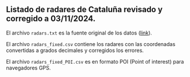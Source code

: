 ## Listado de radares de Cataluña revisado y corregido a 03/11/2024.

El archivo `radars.txt` es la fuente original de los datos ([link](https://transit.gencat.cat/web/.content/documents/seguretat_viaria/radars.txt)).

El archivo `radars_fixed.csv` contiene los radares con las coordenadas convertidas a grados decimales y corregidos los errores.

El archivo `radars_fixed_POI.csv` es en formato POI (Point of interest) para navegadores GPS.
